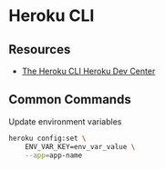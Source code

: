 Heroku CLI
===

Resources
---

- [The Heroku CLI  Heroku Dev Center][1]

<!-- Links -->
[1]: https://devcenter.heroku.com/articles/heroku-cli

Common Commands
---

Update environment variables

```bash
heroku config:set \
    ENV_VAR_KEY=env_var_value \
    --app=app-name
```
